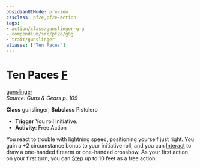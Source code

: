 ```yaml
---
obsidianUIMode: preview
cssclass: pf2e,pf2e-action
tags:
- action/class/gunslinger-g-g
- compendium/src/pf2e/g&g
- trait/gunslinger
aliases: ["Ten Paces"]
---
```

# Ten Paces [F](../core-rulebook/chapter-9-playing-the-game.md#Actions "Free Action")
[gunslinger](../traits/gunslinger-g-g.md)  
*Source: Guns & Gears p. 109*  

**Class** gunslinger; **Subclass** Pistolero
- **Trigger** You roll Initiative.
- **Activity**: Free Action

You react to trouble with lightning speed, positioning yourself just right. You gain a +2 circumstance bonus to your initiative roll, and you can [Interact](interact.md) to draw a one-handed firearm or one-handed crossbow. As your first action on your first turn, you can [Step](step.md) up to 10 feet as a free action.